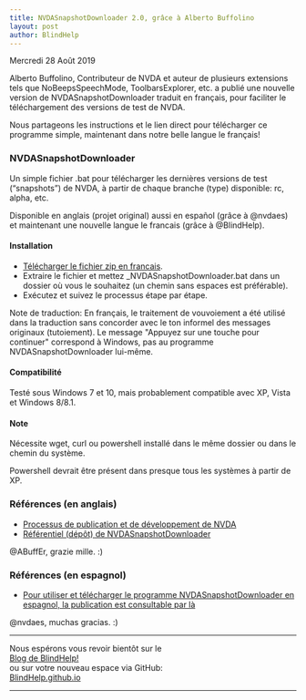 ```yaml
---
title: NVDASnapshotDownloader 2.0, grâce à Alberto Buffolino
layout: post
author: BlindHelp
---
```


<footer>Mercredi 28 Août 2019</footer>

Alberto Buffolino, Contributeur de NVDA et auteur de plusieurs extensions tels que NoBeepsSpeechMode, ToolbarsExplorer, etc. a publié une nouvelle version de NVDASnapshotDownloader traduit en français, pour faciliter le téléchargement des versions de test de NVDA.

Nous partageons les instructions et le lien direct pour télécharger ce programme simple, maintenant dans notre belle langue le français!

### NVDASnapshotDownloader

Un simple fichier .bat pour télécharger les dernières versions de test (“snapshots”) de NVDA, à partir de chaque branche (type) disponible: rc, alpha, etc.

Disponible en anglais (projet original) aussi en español (grâce à @nvdaes) et maintenant une nouvelle langue le francais (grâce à @BlindHelp).

#### Installation

- [Télécharger le fichier zip en francais](https://github.com/ABuffEr/NVDASnapshotDownloader/raw/master/releases/NVDASnapshotDownloader-2.0-fr.zip).
- Extraire le fichier et mettez _NVDASnapshotDownloader.bat dans un dossier où vous le souhaitez (un chemin sans espaces est préférable).
- Exécutez et suivez le processus étape par étape.

Note de traduction: En français, le traitement de vouvoiement a été utilisé dans la traduction sans concorder avec le ton informel des messages originaux (tutoiement). Le message "Appuyez sur une touche pour continuer" correspond à Windows, pas au programme NVDASnapshotDownloader lui-même.

#### Compatibilité

Testé sous Windows 7 et 10, mais probablement compatible avec XP, Vista et Windows 8/8.1.

#### Note

Nécessite  wget, curl ou powershell installé dans le même dossier ou dans le chemin du système.

Powershell devrait être présent dans presque tous les systèmes à partir de XP.

### Références (en anglais)

- [Processus de publication et de développement de NVDA](https://github.com/nvaccess/nvda/wiki/ReleaseProcess)
- [Référentiel (dépôt) de NVDASnapshotDownloader](https://github.com/ABuffEr/NVDASnapshotDownloader)

@ABuffEr, <span lang="it">grazie mille</span>. :)

### Références (en espagnol)

- [Pour utiliser et télécharger le programme NVDASnapshotDownloader en espagnol, la publication est consultable par là](https://nvdaes.github.io/nvdaSnapshotDownloader-2)

@nvdaes, <span lang="es">muchas gracias</span>. :)

---

Nous espérons vous revoir bientôt sur le      
[Blog de BlindHelp!](http://blindhelp.blogspot.fr/)                    
ou sur  votre nouveau espace via GitHub:                     
[BlindHelp.github.io](https://blindhelp.github.io)                    

---